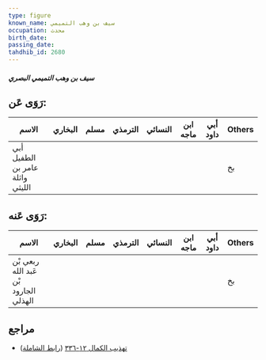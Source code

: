 ```yaml
---
type: figure
known_name: سيف بن وهب التميمي
occupation: محدث
birth_date:
passing_date:
tahdhib_id: 2680
---
```

##### سيف بن وهب التميمي البصري

## رَوَى عَن:
| الاسم                           | البخاري | مسلم | الترمذي | النسائي | ابن ماجه | أبي داود | Others |
| ------------------------------- | ------- | ---- | ------- | ------- | -------- | -------- | ------ |
| أبي الطفيل عامر بن واثلة الليثي |         |      |         |         |          |          | بخ     |
## رَوَى عَنه:
| الاسم                                 | البخاري | مسلم | الترمذي | النسائي | ابن ماجه | أبي داود | Others |
| ------------------------------------- | ------- | ---- | ------- | ------- | -------- | -------- | ------ |
| ربعي بْن عَبد الله بْن الجارود الهذلي |         |      |         |         |          |          | بخ     |
## مراجع
- [تهذيب الكمال ١٢-٣٣٦](obsidian://open?vault=Tahdhib-al-Kamal&file=Figures/٢٦٨٠-سيف%20بن%20وهب%20التميمي%20البصري) ([رابط الشاملة](https://shamela.ws/book/3722/6109))